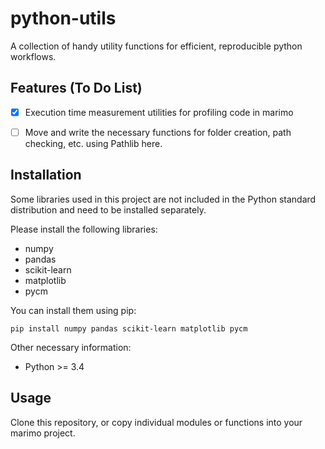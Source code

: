 # python-utils
A collection of handy utility functions for efficient, reproducible python workflows.

## Features (To Do List)
- [x] Execution time measurement utilities for profiling code in marimo
- [ ] Move and write the necessary functions for folder creation, path checking, etc. using Pathlib here.  


## Installation
Some libraries used in this project are not included in the Python standard distribution and need to be installed separately.

Please install the following libraries:
- numpy
- pandas
- scikit-learn
- matplotlib
- pycm

You can install them using pip:
```
pip install numpy pandas scikit-learn matplotlib pycm
```
   
Other necessary information:  
- Python >= 3.4

## Usage
Clone this repository, or copy individual modules or functions into your marimo project.
